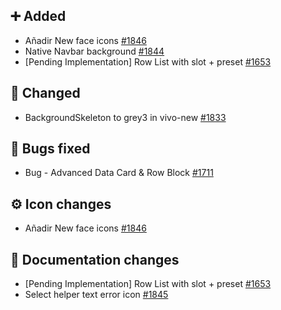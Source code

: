 ## ➕ Added

- Añadir New face icons [#1846](https://github.com/Telefonica/mistica-design/issues/1846)
- Native Navbar background  [#1844](https://github.com/Telefonica/mistica-design/issues/1844)
- [Pending Implementation] Row List with slot + preset [#1653](https://github.com/Telefonica/mistica-design/issues/1653)

## 🔄 Changed

- BackgroundSkeleton to grey3 in vivo-new [#1833](https://github.com/Telefonica/mistica-design/issues/1833)

## 🐞 Bugs fixed

- Bug - Advanced Data Card & Row Block [#1711](https://github.com/Telefonica/mistica-design/issues/1711)

## ⚙️ Icon changes

- Añadir New face icons [#1846](https://github.com/Telefonica/mistica-design/issues/1846)

## 📒 Documentation changes

- [Pending Implementation] Row List with slot + preset [#1653](https://github.com/Telefonica/mistica-design/issues/1653)
- Select helper text error icon [#1845](https://github.com/Telefonica/mistica-design/issues/1845)
